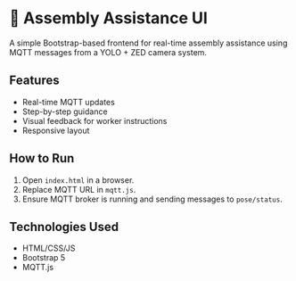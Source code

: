 # 🔧 Assembly Assistance UI

A simple Bootstrap-based frontend for real-time assembly assistance using MQTT messages from a YOLO + ZED camera system.

## Features

- Real-time MQTT updates
- Step-by-step guidance
- Visual feedback for worker instructions
- Responsive layout

## How to Run

1. Open `index.html` in a browser.
2. Replace MQTT URL in `mqtt.js`.
3. Ensure MQTT broker is running and sending messages to `pose/status`.

## Technologies Used

- HTML/CSS/JS
- Bootstrap 5
- MQTT.js